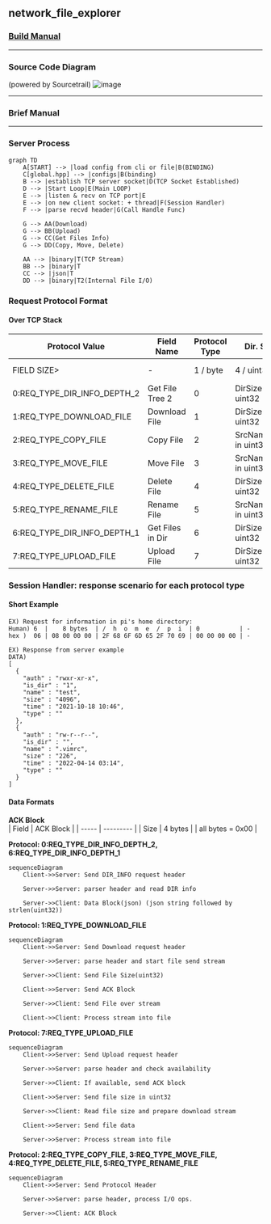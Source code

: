 ## network_file_explorer
### [Build Manual](BuildManual.md)  
-----------------------------------------------------
### Source Code Diagram  
(powered by Sourcetrail)
![image](https://user-images.githubusercontent.com/57353430/179505518-d64e67be-1c35-49e3-b178-a0ef308bb20b.png)
_____________________________________________________
### Brief Manual
_____________________________________________________
  ### Server Process

```mermaid
graph TD
    A[START] --> |load config from cli or file|B(BINDING)
    C[global.hpp] --> |configs|B(binding)
    B --> |establish TCP server socket|D(TCP Socket Established)
    D --> |Start Loop|E(Main LOOP)
    E --> |listen & recv on TCP port|E
    E --> |on new client socket: + thread|F(Session Handler)
    F --> |parse recvd header|G(Call Handle Func)
    
    G --> AA(Download)
    G --> BB(Upload)
    G --> CC(Get Files Info)
    G --> DD(Copy, Move, Delete)
    
    AA --> |binary|T(TCP Stream)
    BB --> |binary|T
    CC --> |json|T
    DD --> |binary|T2(Internal File I/O)
```
  ### Request Protocol Format
  #### Over TCP Stack  
| Protocol Value              |    Field Name   | Protocol Type | Dir. Size            |      Directory       | Data Size               |        Data          |
| --------------------------- | --------------- |------------- | -------------------- | -------------------- | ----------------------- | -------------------- |
| FIELD SIZE>                 | -               |1 / byte      | 4 / uint32           | Dir. Size / string   | 4 / uint32              | Data Size / byte(s)  |
| 0:REQ_TYPE_DIR_INFO_DEPTH_2 | Get File Tree 2 |0             | DirSize in uint32    | DirName in string    | 0                       | -                    |
| 1:REQ_TYPE_DOWNLOAD_FILE    | Download File   |1             | DirSize in uint32    | DirName end with '/' | FileNameSize in uint32  | FileName with no path|
| 2:REQ_TYPE_COPY_FILE        | Copy File       |2             | SrcNameSize in uint32| SrcFileName FullPath | DstNameSize in uint32   | DstFileName FullPath |
| 3:REQ_TYPE_MOVE_FILE        | Move File       |3             | SrcNameSize in uint32| SrcFileName FullPath | DstNameSize in uint32   | DstFileName FullPath |
| 4:REQ_TYPE_DELETE_FILE      | Delete File     |4             | DirSize in uint32    | DirName end with '/' | FileNameSize in uint32  | FileName with no path|
| 5:REQ_TYPE_RENAME_FILE      | Rename File     |5             | SrcNameSize in uint32| SrcFileName FullPath | DstNameSize in uint32   | DstFileName FullPath |
| 6:REQ_TYPE_DIR_INFO_DEPTH_1 | Get Files in Dir|6             | DirSize in uint32    | DirName in string    | 0                       | -                    |
| 7:REQ_TYPE_UPLOAD_FILE      | Upload File     |7             | DirSize in uint32    | DirName in string    | FileNameSize in uint32  | FileName with no path|
  
    
  ### Session Handler: response scenario for each protocol type
#### Short Example
```
EX) Request for information in pi's home directory:  
Human) 6  |    8 bytes  | /  h  o  m  e  /  p  i  | 0           | -  
hex )  06 | 08 00 00 00 | 2F 68 6F 6D 65 2F 70 69 | 00 00 00 00 | -  
```

```
EX) Response from server example
DATA)
[
  {
    "auth" : "rwxr-xr-x",
    "is_dir" : "1",
    "name" : "test",
    "size" : "4096",
    "time" : "2021-10-18 10:46",
    "type" : ""
  },
  {
    "auth" : "rw-r--r--",
    "is_dir" : "",
    "name" : ".vimrc",
    "size" : "226",
    "time" : "2022-04-14 03:14",
    "type" : ""
  }
]
```
#### Data Formats  

**ACK Block**  
| Field | ACK Block |
| ----- | --------- |
| Size  | 4 bytes |
| all bytes = 0x00 |  
  
  
**Protocol: 0:REQ_TYPE_DIR_INFO_DEPTH_2, 6:REQ_TYPE_DIR_INFO_DEPTH_1**

```mermaid
sequenceDiagram
    Client->>Server: Send DIR_INFO request header

    Server->>Server: parser header and read DIR info
    
    Server->>Client: Data Block(json) (json string followed by strlen(uint32))
```  

**Protocol: 1:REQ_TYPE_DOWNLOAD_FILE**
```mermaid
sequenceDiagram
    Client->>Server: Send Download request header

    Server->>Server: parse header and start file send stream
    
    Server->>Client: Send File Size(uint32)
    
    Client->>Server: Send ACK Block
    
    Server->>Client: Send File over stream
    
    Client->>Client: Process stream into file
```  

**Protocol: 7:REQ_TYPE_UPLOAD_FILE**
```mermaid
sequenceDiagram
    Client->>Server: Send Upload request header
    
    Server->>Server: parse header and check availability
    
    Server->>Client: If available, send ACK block
    
    Client->>Server: Send file size in uint32
    
    Server->>Client: Read file size and prepare download stream
    
    Client->>Server: Send file data
    
    Server->>Server: Process stream into file    
```

**Protocol: 2:REQ_TYPE_COPY_FILE, 3:REQ_TYPE_MOVE_FILE, 4:REQ_TYPE_DELETE_FILE, 5:REQ_TYPE_RENAME_FILE**
```mermaid
sequenceDiagram
    Client->>Server: Send Protocol Header

    Server->>Server: parse header, process I/O ops.
    
    Server->>Client: ACK Block
```
  
  
